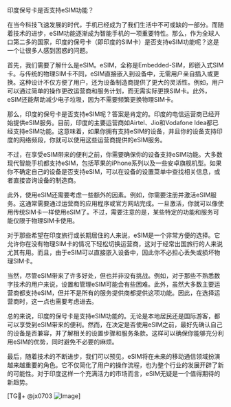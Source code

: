 印度保号卡是否支持eSIM功能？

在当今科技飞速发展的时代，手机已经成为了我们生活中不可或缺的一部分。而随着技术的进步，eSIM功能逐渐成为智能手机的一项重要特性。那么，作为全球人口第二多的国家，印度的保号卡（即印度的SIM卡）是否支持eSIM功能呢？这是一个让很多人感到困惑的问题。

首先，我们需要了解什么是eSIM。eSIM，全称是Embedded-SIM，即嵌入式SIM卡。与传统的物理SIM卡不同，eSIM直接嵌入到设备中，无需用户亲自插入或更换。这种设计不仅方便了用户，还为设备制造商提供了更大的灵活性。例如，用户可以通过简单的操作更改运营商和服务计划，而无需实际更换SIM卡。此外，eSIM还能帮助减少电子垃圾，因为不需要频繁更换物理SIM卡。

那么，印度的保号卡是否支持eSIM呢？答案是肯定的。印度的电信运营商已经开始提供eSIM服务。目前，印度的主要运营商如Airtel、Jio和Vodafone Idea都已经支持eSIM功能。这意味着，如果你拥有支持eSIM的设备，并且你的设备支持印度的网络频段，你就可以使用这些运营商提供的eSIM服务。

不过，在享受eSIM带来的便利之前，你需要确保你的设备支持eSIM功能。大多数现代智能手机都支持eSIM，包括苹果的iPhone系列以及一些安卓旗舰机型。如果你不确定自己的设备是否支持eSIM，可以在设备的设置菜单中查找相关信息，或者直接咨询设备的制造商。

此外，使用eSIM还需要考虑一些额外的因素。例如，你需要注册并激活eSIM服务。这通常需要通过运营商的应用程序或官方网站完成。一旦激活，你就可以像使用传统SIM卡一样使用eSIM了。不过，需要注意的是，某些特定的功能和服务可能仅限于物理SIM卡使用。

对于那些希望在印度旅行或长期居住的人来说，eSIM是一个非常方便的选择。它允许你在没有物理SIM卡的情况下轻松切换运营商，这对于经常出国旅行的人来说尤其有用。而且，由于eSIM可以直接嵌入设备中，因此你不必担心丢失或损坏物理SIM卡。

当然，尽管eSIM带来了许多好处，但也并非没有挑战。例如，对于那些不熟悉数字技术的用户来说，设置和管理eSIM可能会有些困难。此外，虽然大多数主要运营商都支持eSIM，但并不是所有的服务提供商都提供这项功能。因此，在选择运营商时，这一点也需要考虑进去。

总的来说，印度的保号卡是支持eSIM功能的。无论是本地居民还是国际游客，都可以享受到eSIM带来的便利。然而，在决定是否使用eSIM之前，最好先确认自己的设备是否兼容，并了解相关的设置步骤和服务条款。这样可以确保你能够充分利用eSIM的优势，同时避免不必要的麻烦。

最后，随着技术的不断进步，我们可以预见，eSIM将在未来的移动通信领域扮演越来越重要的角色。它不仅简化了用户的操作流程，也为整个行业的发展开辟了新的可能性。对于印度这样一个充满活力的市场而言，eSIM无疑是一个值得期待的新趋势。

[TG💪+ @jx0703 ![Image](https://github.com/user-attachments/assets/dbca1d08-cadb-493c-b0ec-ad6f7a83f270)]